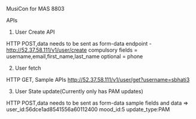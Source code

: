 MusiCon for MAS 8803


APIs

1. User Create API

  HTTP POST,data needs to be sent as form-data
  endpoint - http://52.37.58.111/v1/user/create
  compulsory fields = username,email,first_name,last_name
  optional = phone



2.  User fetch

  HTTP GET,
  Sample APIs
  http://52.37.58.111/v1/user/get?username=sbhati3


  
3.  User State update(Currently only has PAM updates)

  HTTP POST,data needs to be sent as form-data
  sample fields and data =>
  user_id:56dce1ad8541556a60112400
  mood_id:5
  update_type:PAM
